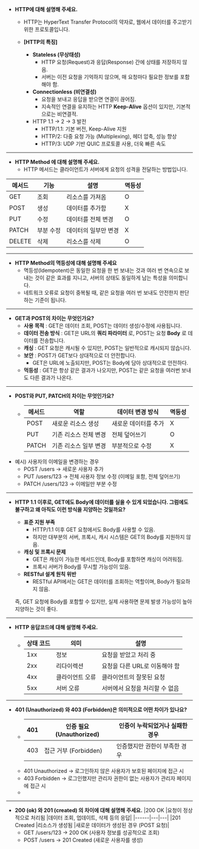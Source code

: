 - **HTTP에 대해 설명해 주세요.**
  + HTTP는 HyperText Transfer Protocol의 약자로, 웹에서 데이터를 주고받기 위한 프로토콜입니다. 

  + **[HTTP의 특징]**
    + **Stateless (무상태성)**
      + HTTP 요청(Request)과 응답(Response) 간에 상태를 저장하지 않음. 
      + 서버는 이전 요청을 기억하지 않으며, 매 요청마다 필요한 정보를 포함해야 함.
    + **Connectionless (비연결성)**
      + 요청을 보내고 응답을 받으면 연결이 끊어짐.    
      + 지속적인 연결을 유지하는 HTTP **Keep-Alive** 옵션이 있지만, 기본적으로는 비연결적.
    + HTTP 1.1 → 2 → 3 발전 
      + HTTP/1.1: 기본 버전, Keep-Alive 지원  
      + HTTP/2: 다중 요청 가능 (Multiplexing), 헤더 압축, 성능 향상 
      + HTTP/3: UDP 기반 QUIC 프로토콜 사용, 더욱 빠른 속도
-----
- **HTTP Method 에 대해 설명해 주세요.**
  - HTTP 메서드는 클라이언트가 서버에게 요청의 성격을 전달하는 방법입니다.

|메서드|기능|설명| 멱등성 |
|------|---|---|-----|
|GET|조회|리소스를 가져옴| O   |
|POST|생성| 데이터를 추가함| X   |
|PUT|수정| 데이터를 전체 변경| O   |
|PATCH|부분 수정|데이터의 일부만 변경| X   |
|DELETE|삭제|리소스를 삭제| O   |

-----
- **HTTP Method의 멱등성에 대해 설명해 주세요**
  + 멱등성(Idempotent)은 동일한 요청을 한 번 보내는 것과 여러 번 연속으로 보내는 것이 같은 효과를 지니고, 서버의 상태도 동일하게 남는 특성을 의미합니다.
  + 네트워크 오류로 요청이 중복될 때, 같은 요청을 여러 번 보내도 안전한지 판단하는 기준이 됩니다. 

-----
- **GET과 POST의 차이는 무엇인가요?**
  - **사용 목적** : GET은 데이터 조회, POST는 데이터 생성/수정에 사용됩니다. 
  - **데이터 전송 방식** : GET은 URL의 **쿼리 파라미터** 로, POST는 요청 **Body** 로 데이터를 전송합니다. 
  - **캐싱** : GET 요청은 캐시될 수 있지만, POST는 일반적으로 캐시되지 않습니다. 
  - **보안** : POST가 GET보다 상대적으로 더 안전합니다.
    - GET은 URL에 노출되지만, POST는 Body에 담아 상대적으로 안전하다.
  - **먹등성** : GET은 항상 같은 결과가 나오지만, POST는 같은 요청을 여러번 보내도 다른 결과가 나온다. 

-----
- **POST와 PUT, PATCH의 차이는 무엇인가요?**
  + |메서드	|역할	|데이터 변경 방식	| 멱등성 |
      |------|---|---|-----|
      |POST	|새로운 리소스 생성	|새로운 데이터를 추가| 	X  |
      |PUT	|기존 리소스 전체 변경|	전체 덮어쓰기| 	O  |
      |PATCH	|기존 리소스 일부 변경	|부분적으로 수정| 	X  |

+ 예시) 사용자의 이메일을 변경하는 경우 
  + POST /users → 새로운 사용자 추가 
  + PUT /users/123 → 전체 사용자 정보 수정 (이메일 포함, 전체 덮어쓰기)
  + PATCH /users/123 → 이메일만 부분 수정

-----
- **HTTP 1.1 이후로, GET에도 Body에 데이터를 실을 수 있게 되었습니다. 그럼에도 불구하고 왜 아직도 이런 방식을 지양하는 것일까요?**
  + **표준 지원 부족**
    + HTTP/1.1 이후 GET 요청에서도 Body를 사용할 수 있음. 
    + 하지만 대부분의 서버, 프록시, 캐시 시스템은 GET의 Body를 지원하지 않음. 
  + **캐싱 및 프록시 문제**
    + GET은 캐싱이 가능한 메서드인데, Body를 포함하면 캐싱이 어려워짐. 
    + 프록시 서버가 Body를 무시할 가능성이 있음. 
  + **RESTful 설계 원칙 위반** 
    + RESTful API에서는 GET은 데이터를 조회하는 역할이며, Body가 필요하지 않음.
  
  즉, GET 요청에 Body를 포함할 수 있지만, 실제 사용하면 문제 발생 가능성이 높아 지양하는 것이 좋다.

-----
- **HTTP 응답코드에 대해 설명해 주세요.**
  - |상태 코드	|의미|	설명|
    |------|---|---|
    |1xx	|정보	|요청을 받았고 처리 중|
    |2xx|리다이렉션	|요청을 다른 URL로 이동해야 함|
    |4xx	|클라이언트 오류	|클라이언트의 잘못된 요청|
    |5xx	|서버 오류	|서버에서 요청을 처리할 수 없음|

-----
- **401 (Unauthorized) 와 403 (Forbidden)은 의미적으로 어떤 차이가 있나요?**
  - |401	|인증 필요 (Unauthorized)|	인증이 누락되었거나 실패한 경우| 
    |------|---|---|
    |403	|접근 거부 (Forbidden)	|인증했지만 권한이 부족한 경우|
  + 401 Unauthorized → 로그인하지 않은 사용자가 보호된 페이지에 접근 시 
  + 403 Forbidden → 로그인했지만 관리자 권한이 없는 사용자가 관리자 페이지에 접근 시
  + 
------
- **200 (ok) 와 201 (created) 의 차이에 대해 설명해 주세요.**
 |200 OK	|요청이 정상적으로 처리됨	|데이터 조회, 업데이트, 삭제 등의 응답| 
  |------|---|---| 
  |201 Created	|리소스가 생성됨	|새로운 데이터가 생성된 경우 (POST 요청)|
  + GET /users/123 → 200 OK (사용자 정보를 성공적으로 조회)
  + POST /users → 201 Created (새로운 사용자를 생성)

